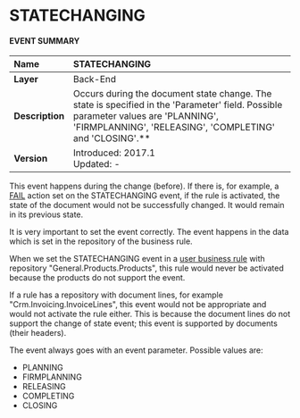 # STATECHANGING
#### EVENT SUMMARY
|Name| STATECHANGING
|:----|:----
|**Layer**| Back-End
|**Description**| Occurs during the document state change. The state is specified in the 'Parameter' field. Possible parameter values are 'PLANNING', 'FIRMPLANNING', 'RELEASING', 'COMPLETING' and 'CLOSING'.**
|**Version**| Introduced: 2017.1 <br> Updated: -

This event happens during the change (before). If there is, for example, a [FAIL](https://github.com/ErpNetDocs/tech/blob/master/advanced/user-business-rules/action-types/fail.md) action set on the STATECHANGING event, if the rule is activated, the state of the document would not be successfully changed. It would remain in its previous state.

It is very important to set the event correctly. The event happens in the data which is set in the repository of the business rule. 

When we set the STATECHANGING event in a [user business rule](https://github.com/ErpNetDocs/tech/blob/master/advanced/user-business-rules/index.md) with repository "General.Products.Products", this rule would never be activated because the products do not support the event. 

If a rule has a repository with document lines, for example "Crm.Invoicing.InvoiceLines", this event would not be appropriate and would not activate the rule either. This is because the document lines do not support the change of state event; this event is supported by documents (their headers).

The event always goes with an event parameter. Possible values are:

- PLANNING
- FIRMPLANNING
- RELEASING
- COMPLETING
- CLOSING
